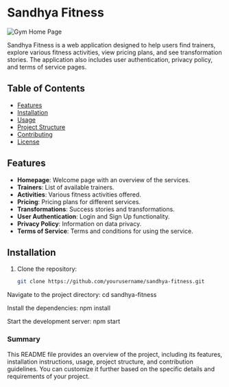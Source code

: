 # Sandhya Fitness

![Gym Home Page](https://github.com/user-attachments/assets/172f72d6-aa9c-48e6-8dc3-eac8d33cedef)


Sandhya Fitness is a web application designed to help users find trainers, explore various fitness activities, view pricing plans, and see transformation stories. The application also includes user authentication, privacy policy, and terms of service pages.

## Table of Contents

- [Features](#features)
- [Installation](#installation)
- [Usage](#usage)
- [Project Structure](#project-structure)
- [Contributing](#contributing)
- [License](#license)

## Features

- **Homepage**: Welcome page with an overview of the services.
- **Trainers**: List of available trainers.
- **Activities**: Various fitness activities offered.
- **Pricing**: Pricing plans for different services.
- **Transformations**: Success stories and transformations.
- **User Authentication**: Login and Sign Up functionality.
- **Privacy Policy**: Information on data privacy.
- **Terms of Service**: Terms and conditions for using the service.

## Installation

1. Clone the repository:
   ```bash
   git clone https://github.com/yourusername/sandhya-fitness.git

Navigate to the project directory:
cd sandhya-fitness

Install the dependencies:
npm install

Start the development server:
npm start



### Summary

This README file provides an overview of the project, including its features, installation instructions, usage, project structure, and contribution guidelines. You can customize it further based on the specific details and requirements of your project.
